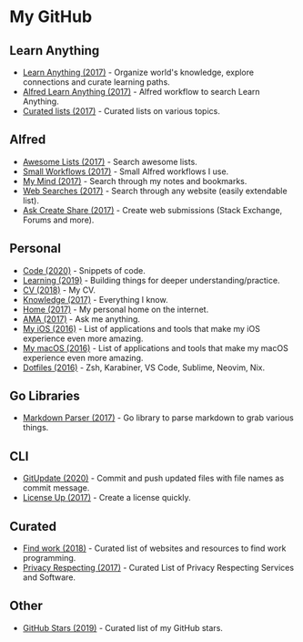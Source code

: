 # My GitHub

## Learn Anything

* [Learn Anything \(2017\)](https://github.com/learn-anything/learn-anything) - Organize world's knowledge, explore connections and curate learning paths.
* [Alfred Learn Anything \(2017\)](https://github.com/nikitavoloboev/alfred-learn-anything) - Alfred workflow to search Learn Anything.
* [Curated lists \(2017\)](https://github.com/learn-anything/curated-lists) - Curated lists on various topics.

## Alfred

* [Awesome Lists \(2017\)](https://github.com/nikitavoloboev/alfred-awesome-lists) - Search awesome lists.
* [Small Workflows \(2017\)](https://github.com/nikitavoloboev/small-workflows) - Small Alfred workflows I use.
* [My Mind \(2017\)](https://github.com/nikitavoloboev/alfred-my-mind) - Search through my notes and bookmarks.
* [Web Searches \(2017\)](https://github.com/nikitavoloboev/alfred-web-searches) - Search through any website \(easily extendable list\).
* [Ask Create Share \(2017\)](https://github.com/nikitavoloboev/alfred-ask-create-share) - Create web submissions \(Stack Exchange, Forums and more\).

## Personal

* [Code \(2020\)](https://github.com/nikitavoloboev/code) - Snippets of code.
* [Learning \(2019\)](https://github.com/nikitavoloboev/learning) - Building things for deeper understanding/practice.
* [CV \(2018\)](https://github.com/nikitavoloboev/cv) - My CV.
* [Knowledge \(2017\)](https://github.com/nikitavoloboev/knowledge) - Everything I know.
* [Home \(2017\)](https://github.com/nikitavoloboev/nikitavoloboev.xyz) - My personal home on the internet.
* [AMA \(2017\)](https://github.com/nikitavoloboev/ama) - Ask me anything.
* [My iOS \(2016\)](https://github.com/nikitavoloboev/my-ios) - List of applications and tools that make my iOS experience even more amazing.
* [My macOS \(2016\)](https://github.com/nikitavoloboev/my-mac-os) - List of applications and tools that make my macOS experience even more amazing.
* [Dotfiles \(2016\)](https://github.com/nikitavoloboev/dotfiles) - Zsh, Karabiner, VS Code, Sublime, Neovim, Nix.

## Go Libraries

* [Markdown Parser \(2017\)](https://github.com/nikitavoloboev/markdown-parser) - Go library to parse markdown to grab various things.

## CLI

* [GitUpdate \(2020\)](https://github.com/nikitavoloboev/gitupdate) - Commit and push updated files with file names as commit message.
* [License Up \(2017\)](https://github.com/nikitavoloboev/license-up) - Create a license quickly.

## Curated

* [Find work \(2018\)](https://github.com/nikitavoloboev/find-work) - Curated list of websites and resources to find work programming.
* [Privacy Respecting \(2017\)](https://github.com/nikitavoloboev/privacy-respecting) - Curated List of Privacy Respecting Services and Software.

## Other

* [GitHub Stars \(2019\)](https://github.com/nikitavoloboev/github-stars) - Curated list of my GitHub stars.

